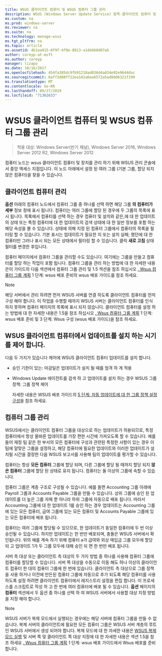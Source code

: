 ```yaml
---
title: WSUS 클라이언트 컴퓨터 및 WSUS 컴퓨터 그룹 관리
description: WSUS (Windows Server Update Service) 항목-클라이언트 컴퓨터 및 그룹을 관리 하는 방법
ms.custom: na
ms.prod: windows-server
ms.reviewer: na
ms.suite: na
ms.technology: manage-wsus
ms.tgt_pltfrm: na
ms.topic: article
ms.assetid: 4b1ea915-0f9f-4f0e-8913-a1dd460d07ab
author: coreyp-at-msft
ms.author: coreyp
manager: lizapo
ms.date: 10/16/2017
ms.openlocfilehash: 454fa385dc9fb91218ad836d4ad34e92e9644dac
ms.sourcegitcommit: 6aff3d88ff22ea141a6ea6572a5ad8dd6321f199
ms.translationtype: MT
ms.contentlocale: ko-KR
ms.lasthandoff: 09/27/2019
ms.locfileid: "71361633"
---
```

# <a name="managing-wsus-client-computers-and-wsus-computer-groups"></a>WSUS 클라이언트 컴퓨터 및 WSUS 컴퓨터 그룹 관리

>적용 대상: Windows Server(반기 채널), Windows Server 2016, Windows Server 2012 R2, Windows Server 2012

컴퓨터 노드는 wsus 클라이언트 컴퓨터 및 장치를 관리 하기 위해 WSUS 관리 콘솔에서 중앙 액세스 지점입니다. 이 노드 아래에서 설정 된 여러 그룹 (기본 그룹, 할당 되지 않은 컴퓨터)을 찾을 수 있습니다.

## <a name="managing-client-computers"></a>클라이언트 컴퓨터 관리
**옵션** 아래의 컴퓨터 노드에서 컴퓨터 그룹 중 하나를 선택 하면 해당 그룹 **의 컴퓨터가 세부** 정보 창에 표시 됩니다. 컴퓨터는 여러 그룹에 할당 된 경우에 두 그룹의 목록에 표시 됩니다. 목록에서 컴퓨터를 선택 하는 경우 컴퓨터 및 설치와 같은,에 대 한 업데이트의 상태 또는 특정 컴퓨터에 대 한 업데이트의 검색 상태에 대 한 일반 정보를 포함 하는 해당 속성을 볼 수 있습니다. 상태에 의해 지정 된 컴퓨터 그룹에서 컴퓨터의 목록을 필터링 할 수 있습니다. 기본 표시는 업데이트가 필요한 지 또는 설치 실패; 했던에 대 한 컴퓨터만 그러나 표시 되는 모든 상태에서 필터링 할 수 있습니다. 클릭 **새로 고침** 상태 필터를 변경한 후입니다.

컴퓨터 페이지에서 컴퓨터 그룹을 관리할 수도 있습니다. 여기에는 그룹을 만들고 컴퓨터를 할당 하는 작업이 포함 됩니다. 컴퓨터 그룹을 관리 하는 방법에 대 한 자세한 내용은이 가이드의 다음 섹션에서 컴퓨터 그룹 관리 및 1.5 섹션을 참조 하십시오 [. Wsus 컴퓨터 그룹 계획](../plan/plan-your-wsus-deployment.md#15-plan-wsus-computer-groups) 1 단계: wsus 배포 준비의 wsus 배포 가이드를 참조 하세요.

> [!NOTE]
> 해당 서버에서 관리 하려면 먼저 WSUS 서버를 연결 하도록 클라이언트 컴퓨터를 먼저 구성 해야 합니다. 이 작업을 수행할 때까지 WSUS 서버는 클라이언트 컴퓨터를 인식 하지 못하며 컴퓨터 페이지의 목록에 표시 되지 않습니다. 클라이언트 컴퓨터를 설정 하는 방법에 대 한 자세한 내용은 1.5을 참조 하십시오 [. Wsus 컴퓨터 그룹 계획](../plan/plan-your-wsus-deployment.md#15-plan-wsus-computer-groups) 1 단계: wsus 배포 준비 및 3 단계: Wsus 구성 (wsus 배포 가이드)을 참조 하세요.

## <a name="controlling-when-wsus-client-computers-install-updates"></a>WSUS 클라이언트 컴퓨터에서 업데이트를 설치 하는 시기를 제어 합니다.
다음 두 가지가 있습니다 제어에 WSUS 클라이언트 컴퓨터 업데이트를 설치 합니다.

-   승인 기한이 있는: 마감일은 업데이트가 설치 될 때를 엄격 하 게 적용

-   Windows Update 에이전트를 검색 하 고 업데이트를 설치 하는 경우 WSUS 그룹 정책: 그룹 정책 제어

    자세한 내용은 WSUS 배포 가이드의 [5 단계: 자동 업데이트에 대 한 그룹 정책 설정 구성](../deploy/4-configure-group-policy-settings-for-automatic-updates.md)을 참조 하세요.

## <a name="managing-computer-groups"></a>컴퓨터 그룹 관리
WSUS에서는 클라이언트 컴퓨터 그룹을 대상으로 하는 업데이트가 허용되므로, 특정 컴퓨터에서 항상 올바른 업데이트를 가장 편한 시간에 가져오도록 할 수 있습니다. 예를 들어 재정 팀 같은 한 부서의 모든 컴퓨터에 구성과 관련된 특정한 사항이 있는 경우 이 팀에 알맞은 그룹을 설정하고, 해당 컴퓨터에 필요한 업데이트와 이러한 업데이트가 설치될 시간을 결정한 다음 WSUS 보고서를 사용해 팀의 업데이트를 평가할 수 있습니다.

컴퓨터는 항상 **모든 컴퓨터** 그룹에 할당 되며, 다른 그룹에 할당 될 때까지 할당 되지 **않은 컴퓨터** 그룹에 할당 된 상태로 유지 됩니다. 컴퓨터는 둘 이상의 그룹에 속할 수 있습니다.

컴퓨터 그룹은 계층 구조로 구성될 수 있습니다. 예를 들면 Accounting 그룹 아래에 Payroll 그룹과 Accounts Payable 그룹을 만들 수 있습니다. 상위 그룹에 승인 된 업데이트를 더 높은 그룹 자체 뿐 아니라 하위 그룹에 자동으로 배포 됩니다. 따라서 Accounting 그룹에 대 한 업데이트 1를 승인 하는 경우 업데이트는 Accounting 그룹에 있는 모든 컴퓨터, 급여 그룹에 있는 모든 컴퓨터 및 Accounts Payable 그룹에 있는 모든 컴퓨터에 배포 됩니다.

컴퓨터는 여러 그룹에 할당될 수 있으므로, 한 업데이트가 동일한 컴퓨터에 두 번 이상 승인될 수 있습니다. 하지만 업데이트는 한 번만 배포되며, 충돌은 WSUS 서버에서 확인됩니다. 위의 예를 계속 하기 위해 컴퓨터 a가 급여와 외상 매입금 그룹 모두에 할당 되 고 업데이트 1가 두 그룹 모두에 대해 승인 되 면 한 번만 배포 됩니다.

서버 측 대상 또는 클라이언트 측 대상의 두 가지 방법 중 하나를 사용해 컴퓨터 그룹에 컴퓨터를 할당할 수 있습니다. 서버 쪽 대상을 수동으로 이동 해도 하나 이상의 클라이언트 컴퓨터 한 대의 컴퓨터 그룹에 한 번에 있습니다. 클라이언트 측 대상으로 그룹 정책을 사용 하거나 이전에 만든된 컴퓨터 그룹에 자동으로 추가 되도록 해당 컴퓨터를 사용 하도록 설정 하려면 클라이언트 컴퓨터에서 레지스트리 설정을 편집 합니다. 이 프로세스를 스크립트로 작성 하 고 한 번에 여러 컴퓨터에 배포 될 수 있습니다. **옵션** 페이지의 **컴퓨터** 섹션에서 두 옵션 중 하나를 선택 하 여 WSUS 서버에서 사용할 대상 지정 방법을 지정 해야 합니다.

> [!NOTE]
> WSUS 서버가 복제 모드에서 실행되는 경우에는 해당 서버에 컴퓨터 그룹을 만들 수 없습니다. 복제 서버의 클라이언트에 필요한 모든 컴퓨터 그룹은 WSUS 서버 계층의 루트인 WSUS 서버에서 생성 되어야 합니다. 복제 모드에 대 한 자세한 내용은 [WSUS 복제 모드 실행](running-wsus-replica-mode.md) 및 서버 쪽 및 클라이언트 쪽 대상 지정에 대 한 자세한 내용은 섹션 1.5을 참조 하세요 [. Wsus 컴퓨터 그룹 계획](../plan/plan-your-wsus-deployment.md#15-plan-wsus-computer-groups) 1 단계: wsus 배포 가이드에서 Wsus 배포를 준비 합니다.


